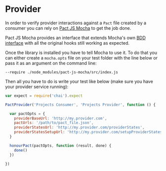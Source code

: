 # Provider
In order to verify provider interactions against a `Pact` file created by a consumer you can rely on [Pact JS Mocha](https://github.com/pact-foundation/pact-js-mocha) to get the job done.

Pact JS Mocha provides an interface that extends Mocha's own [BDD interface](https://mochajs.org/#bdd) with all the original hooks still working as expected.

Once the library is installed you have to tell Mocha to use it. To do that you can either create a `mocha.opts` file on your test folder with the line below or pass it as an argument on the command line:
```
--require ./node_modules/pact-js-mocha/src/index.js
```
Then all you have to do is write your test like below (make sure you have your provider service running):

```javascript
var expect = require('chai').expect

PactProvider('Projects Consumer', 'Projects Provider', function () {

  var pactOpts = {
    providerBaseUrl: 'http://my.provider.com',
    pactUrls: '/path/to/pact_file.json',
    providerStatesUrl: 'http://my.provider.com/providerStates',
    providerStatesSetupUrl: 'http://my.provider.com/setupProviderStates',
  }

  honourPact(pactOpts, function (result, done) {
    done()
  })

})
```
